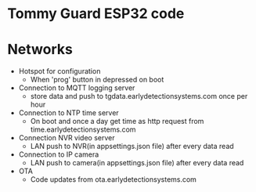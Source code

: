 # Tommy Guard ESP32 code

# Networks
- Hotspot for configuration
  - When 'prog' button in depressed on boot
- Connection to MQTT logging server
  - store data and push to tgdata.earlydetectionsystems.com once per hour
- Connection to NTP time server
  - On boot and once a day get time as http request from time.earlydetectionsystems.com
- Connection NVR video server
  - LAN push to NVR(in appsettings.json file) after every data read
- Connection to IP camera
  - LAN push to camera(in appsettings.json file) after every data read
- OTA
  - Code updates from ota.earlydetectionsystems.com
  
